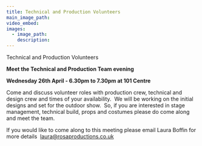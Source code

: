 ```yaml
---
title: Technical and Production Volunteers
main_image_path:
video_embed:
images:
  - image_path:
    description:
---
```



Technical and Production Volunteers

**Meet the Technical and Production Team evening**

**Wednesday 26th April - 6.30pm to 7.30pm at 101 Centre**

Come and discuss volunteer roles with production crew, technical and design crew and times of your availability.  We will be working on the initial designs and set for the outdoor show.  So, if you are interested in stage management, technical build, props and costumes please do come along and meet the team.

If you would like to come along to this meeting please email Laura Boffin for more details  [&#108;&#097;&#117;&#114;&#097;&#064;&#114;&#111;&#115;&#097;&#112;&#114;&#111;&#100;&#117;&#099;&#116;&#105;&#111;&#110;&#115;&#046;&#099;&#111;&#046;&#117;&#107;](&#109;&#097;&#105;&#108;&#116;&#111;:&#108;&#097;&#117;&#114;&#097;&#064;&#114;&#111;&#115;&#097;&#112;&#114;&#111;&#100;&#117;&#099;&#116;&#105;&#111;&#110;&#115;&#046;&#099;&#111;&#046;&#117;&#107;)